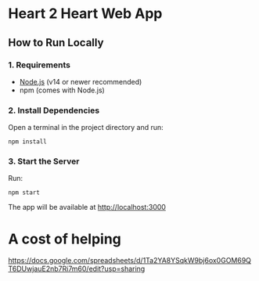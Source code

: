 # Heart 2 Heart Web App

## How to Run Locally

### 1. Requirements
- [Node.js](https://nodejs.org/) (v14 or newer recommended)
- npm (comes with Node.js)

### 2. Install Dependencies
Open a terminal in the project directory and run:

```
npm install
```

### 3. Start the Server
Run:

```
npm start
```

The app will be available at [http://localhost:3000](http://localhost:3000)

# A cost of helping 
https://docs.google.com/spreadsheets/d/1Ta2YA8YSqkW9bj6ox0GOM69QT6DUwjauE2nb7Ri7m60/edit?usp=sharing
